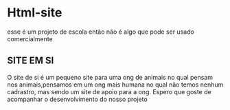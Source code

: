 # Html-site
esse é um projeto de escola então não é algo que pode ser usado comercialmente 

##  SITE EM SI
O site de si é um pequeno site para uma ong de animais no qual pensam nos animais,pensamos em um ong mais humana no qual não temos nenhum cadrastro, mas sendo um site de apoio para a ong.
Espero que goste de acompanhar o desenvolvimento do nosso projeto

#